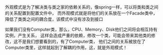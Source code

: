 外观模式是为了解决类与类之家的依赖关系的，像spring一样，可以将类和类之间的关系配置到配置文件中，
而外观模式就是将他们的关系放在一个Facade类中，降低了类类之间的耦合度，该模式中没有涉及到接口

如果我们没有Computer类，那么，CPU、Memory、Disk他们之间将会相互持有实例，产生关系，
这样会造成严重的依赖，修改一个类，可能会带来其他类的修改，这不是我们想要看到的，有了Computer类，
他们之间的关系被放在了Computer类里，这样就起到了解耦的作用，这，就是外观模式！